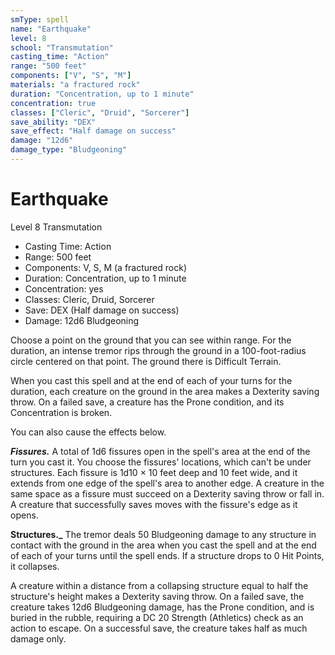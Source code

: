 ```yaml
---
smType: spell
name: "Earthquake"
level: 8
school: "Transmutation"
casting_time: "Action"
range: "500 feet"
components: ["V", "S", "M"]
materials: "a fractured rock"
duration: "Concentration, up to 1 minute"
concentration: true
classes: ["Cleric", "Druid", "Sorcerer"]
save_ability: "DEX"
save_effect: "Half damage on success"
damage: "12d6"
damage_type: "Bludgeoning"
---
```


# Earthquake
Level 8 Transmutation

- Casting Time: Action
- Range: 500 feet
- Components: V, S, M (a fractured rock)
- Duration: Concentration, up to 1 minute
- Concentration: yes
- Classes: Cleric, Druid, Sorcerer
- Save: DEX (Half damage on success)
- Damage: 12d6 Bludgeoning

Choose a point on the ground that you can see within range. For the duration, an intense tremor rips through the ground in a 100-foot-radius circle centered on that point. The ground there is Difficult Terrain.

When you cast this spell and at the end of each of your turns for the duration, each creature on the ground in the area makes a Dexterity saving throw. On a failed save, a creature has the Prone condition, and its Concentration is broken.

You can also cause the effects below.

**_Fissures._** A total of 1d6 fissures open in the spell's area at the end of the turn you cast it. You choose the fissures' locations, which can't be under structures. Each fissure is 1d10 × 10 feet deep and 10 feet wide, and it extends from one edge of the spell's area to another edge. A creature in the same space as a fissure must succeed on a Dexterity saving throw or fall in. A creature that successfully saves moves with the fissure's edge as it opens.

**Structures._** The tremor deals 50 Bludgeoning damage to any structure in contact with the ground in the area when you cast the spell and at the end of each of your turns until the spell ends. If a structure drops to 0 Hit Points, it collapses.

A creature within a distance from a collapsing structure equal to half the structure's height makes a Dexterity saving throw. On a failed save, the creature takes 12d6 Bludgeoning damage, has the Prone condition, and is buried in the rubble, requiring a DC 20 Strength (Athletics) check as an action to escape. On a successful save, the creature takes half as much damage only.

